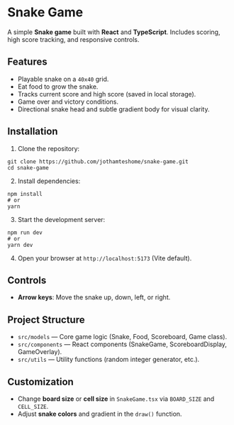 # Snake Game

A simple **Snake game** built with **React** and **TypeScript**. Includes scoring, high score tracking, and responsive controls.  

## Features

- Playable snake on a `40x40` grid.  
- Eat food to grow the snake.  
- Tracks current score and high score (saved in local storage).  
- Game over and victory conditions.  
- Directional snake head and subtle gradient body for visual clarity.  

## Installation

1. Clone the repository:  
```
git clone https://github.com/jothamteshome/snake-game.git
cd snake-game
```

2. Install dependencies:  
```
npm install
# or
yarn
```

3. Start the development server:  
```
npm run dev
# or
yarn dev
```

4. Open your browser at `http://localhost:5173` (Vite default).  

## Controls

- **Arrow keys**: Move the snake up, down, left, or right.  

## Project Structure

- `src/models` — Core game logic (Snake, Food, Scoreboard, Game class).  
- `src/components` — React components (SnakeGame, ScoreboardDisplay, GameOverlay).  
- `src/utils` — Utility functions (random integer generator, etc.).  

## Customization

- Change **board size** or **cell size** in `SnakeGame.tsx` via `BOARD_SIZE` and `CELL_SIZE`.  
- Adjust **snake colors** and gradient in the `draw()` function.  
